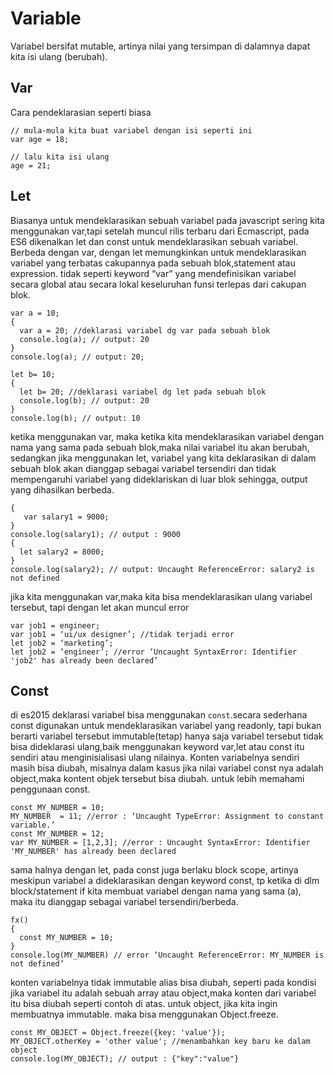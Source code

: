 # Variable
Variabel bersifat mutable, artinya nilai yang tersimpan di dalamnya dapat kita isi ulang (berubah).

## Var
Cara pendeklarasian seperti biasa
```
// mula-mula kita buat variabel dengan isi seperti ini
var age = 18;

// lalu kita isi ulang
age = 21;
```
## Let
Biasanya untuk mendeklarasikan sebuah variabel pada javascript sering kita menggunakan var,tapi setelah muncul rilis terbaru dari Ecmascript, pada ES6 dikenalkan let dan const untuk mendeklarasikan sebuah variabel. Berbeda dengan var, dengan let memungkinkan untuk mendeklarasikan variabel yang terbatas cakupannya pada sebuah blok,statement atau expression. tidak seperti keyword “var” yang mendefinisikan variabel secara global atau secara lokal keseluruhan funsi terlepas dari cakupan blok.

```
var a = 10;
{
  var a = 20; //deklarasi variabel dg var pada sebuah blok
  console.log(a); // output: 20
}
console.log(a); // output: 20;

let b= 10;
{
  let b= 20; //deklarasi variabel dg let pada sebuah blok
  console.log(b); // output: 20
}
console.log(b); // output: 10
```

ketika menggunakan var, maka ketika kita mendeklarasikan variabel dengan nama yang sama pada sebuah blok,maka nilai variabel itu akan berubah, sedangkan jika menggunakan let, variabel yang kita deklarasikan di dalam sebuah blok akan dianggap sebagai variabel tersendiri dan tidak mempengaruhi variabel yang dideklariskan di luar blok sehingga, output yang dihasilkan berbeda.

```
{
   var salary1 = 9000;
}
console.log(salary1); // output : 9000
{
  let salary2 = 8000;
}
console.log(salary2); // output: Uncaught ReferenceError: salary2 is not defined
```

jika kita menggunakan var,maka kita bisa mendeklarasikan ulang variabel tersebut, tapi dengan let akan muncul error

```
var job1 = engineer;
var job1 = ‘ui/ux designer’; //tidak terjadi error
let job2 = ‘marketing’;
let job2 = ‘engineer’; //error ‘Uncaught SyntaxError: Identifier 'job2' has already been declared’
```

## Const
di es2015 deklarasi variabel bisa menggunakan `const`.secara sederhana const digunakan untuk mendeklarasikan variabel yang readonly, tapi bukan berarti variabel tersebut immutable(tetap) hanya saja variabel tersebut tidak bisa dideklarasi ulang,baik menggunakan keyword var,let atau const itu sendiri atau menginisialisasi ulang nilainya.
Konten variabelnya sendiri masih bisa diubah, misalnya dalam kasus jika nilai variabel const nya adalah object,maka kontent objek tersebut bisa diubah. untuk lebih memahami penggunaan const.

```
const MY_NUMBER = 10;
MY_NUMBER  = 11; //error : ‘Uncaught TypeError: Assignment to constant variable.’
const MY_NUMBER = 12;
var MY_NUMBER = [1,2,3]; //error : Uncaught SyntaxError: Identifier 'MY_NUMBER' has already been declared
```


sama halnya dengan let, pada const juga berlaku block scope, artinya meskipun variabel a dideklarasikan dengan keyword const, tp ketika di dlm block/statement if kita membuat variabel dengan nama yang sama (a), maka itu dianggap sebagai variabel tersendiri/berbeda.

```
fx()
{
  const MY_NUMBER = 10;
}
console.log(MY_NUMBER) // error ‘Uncaught ReferenceError: MY_NUMBER is not defined’
```

konten variabelnya tidak immutable alias bisa diubah, seperti pada kondisi jika variabel itu adalah sebuah array atau object,maka konten dari variabel itu bisa diubah seperti contoh di atas. untuk object, jika kita ingin membuatnya immutable. maka bisa menggunakan Object.freeze.

```
const MY_OBJECT = Object.freeze({key: 'value'});
MY_OBJECT.otherKey = 'other value'; //menambahkan key baru ke dalam object
console.log(MY_OBJECT); // output : {"key":"value"}
```

